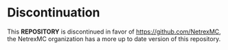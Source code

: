 # Discontinuation
 This **REPOSITORY** is discontinued in favor of https://github.com/NetrexMC, the NetrexMC organization has a more up to date version of this repository.
